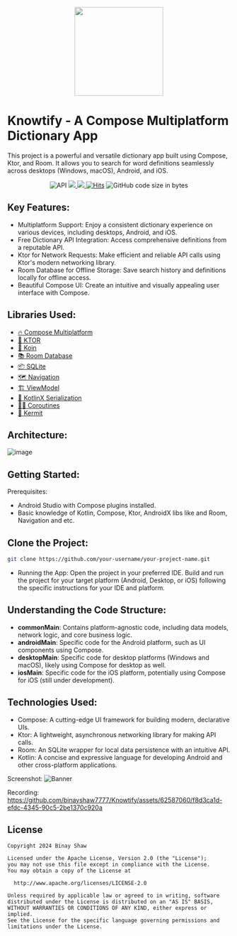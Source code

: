 <div align="center">
</br>
<img src="https://github.com/binayshaw7777/Knowtify/assets/62587060/1cea48ea-8669-4c98-8b3c-88755bac4fde" width="200" height="200" />
</div>

# Knowtify - A Compose Multiplatform Dictionary App
This project is a powerful and versatile dictionary app built using Compose, Ktor, and Room. It allows you to search for word definitions seamlessly across desktops (Windows, macOS), Android, and iOS.


<p align="center">
  <img alt="API" src="https://img.shields.io/badge/Api%2021+-50f270?logo=android&logoColor=black&style=for-the-badge"/></a>
  
  <a href="https://kotlinlang.org">
      <img src="https://img.shields.io/badge/Kotlin-1.9.23-blue.svg?style=for-the-badge&logo=kotlin"/>
  </a>
  
  <a href="https://github.com/binayshaw7777/Knowtify/stargazers">
      <img src="https://img.shields.io/github/stars/binayshaw7777/Knowtify?color=ffff00&style=for-the-badge"/>
  </a>
  
  <a href="https://hits.sh/github.com/binayshaw7777/Knowtify/">
      <img alt="Hits" src="https://hits.sh/github.com/binayshaw7777/Knowtify.svg?style=for-the-badge&label=Views&extraCount=0&color=ff3f6f"/></a>
  </a>
  
  <img alt="GitHub code size in bytes" src="https://img.shields.io/github/languages/code-size/binayshaw7777/Knowtify?style=for-the-badge">
  
  </br>
</p>

## Key Features:
- Multiplatform Support: Enjoy a consistent dictionary experience on various devices, including desktops, Android, and iOS.
- Free Dictionary API Integration: Access comprehensive definitions from a reputable API.
- Ktor for Network Requests: Make efficient and reliable API calls using Ktor's modern networking library.
- Room Database for Offline Storage: Save search history and definitions locally for offline access.
- Beautiful Compose UI: Create an intuitive and visually appealing user interface with Compose.

## Libraries Used:
- [🔥 Compose Multiplatform](https://www.jetbrains.com/lp/compose-multiplatform/)
- [🔗 KTOR](https://ktor.io/)
- [💉 Koin](https://insert-koin.io/)
- [📚 Room Database](https://developer.android.com/kotlin/multiplatform/room)
- [📦 SQLite](https://developer.android.com/kotlin/multiplatform/sqlite)
- [🗺 Navigation](https://www.jetbrains.com/help/kotlin-multiplatform-dev/compose-navigation-routing.html)
- [🏗 ViewModel](https://www.jetbrains.com/help/kotlin-multiplatform-dev/whats-new-compose-eap.html#lifecycle-library)
- [💎 KotlinX Serialization](https://kotlinlang.org/docs/serialization.html)
- [🏃‍♂️ Coroutines](https://discuss.kotlinlang.org/t/coroutines-with-multiplatform-projects/18006)
- [📝 Kermit](https://github.com/touchlab/Kermit)

## Architecture:
![image](https://github.com/binayshaw7777/Knowtify/assets/62587060/942d977c-151f-49a1-be46-ffade986dfd1)

## Getting Started:

Prerequisites:
- Android Studio with Compose plugins installed.
- Basic knowledge of Kotlin, Compose, Ktor, AndroidX libs like and Room, Navigation and etc.

  
## Clone the Project:
```Bash
git clone https://github.com/your-username/your-project-name.git
```

- Running the App:
Open the project in your preferred IDE.
Build and run the project for your target platform (Android, Desktop, or iOS) following the specific instructions for your IDE and platform.

## Understanding the Code Structure:
- <b>commonMain</b>: Contains platform-agnostic code, including data models, network logic, and core business logic.
- <b>androidMain</b>: Specific code for the Android platform, such as UI components using Compose.
- <b>desktopMain</b>: Specific code for desktop platforms (Windows and macOS), likely using Compose for desktop as well.
- <b>iosMain</b>: Specific code for the iOS platform, potentially using Compose for iOS (still under development).

## Technologies Used:
- Compose: A cutting-edge UI framework for building modern, declarative UIs.
- Ktor: A lightweight, asynchronous networking library for making API calls.
- Room: An SQLite wrapper for local data persistence with an intuitive API.
- Kotlin: A concise and expressive language for developing Android and other cross-platform applications.


Screenshot:
![Banner](https://github.com/binayshaw7777/Knowtify/assets/62587060/b48dddc1-236c-441a-9593-37225aee9331)

Recording:
https://github.com/binayshaw7777/Knowtify/assets/62587060/f8d3ca1d-efdc-4345-90c5-2be1370c920a

## License
```
Copyright 2024 Binay Shaw

Licensed under the Apache License, Version 2.0 (the "License");
you may not use this file except in compliance with the License.
You may obtain a copy of the License at

  http://www.apache.org/licenses/LICENSE-2.0

Unless required by applicable law or agreed to in writing, software
distributed under the License is distributed on an "AS IS" BASIS,
WITHOUT WARRANTIES OR CONDITIONS OF ANY KIND, either express or implied.
See the License for the specific language governing permissions and
limitations under the License.
```
